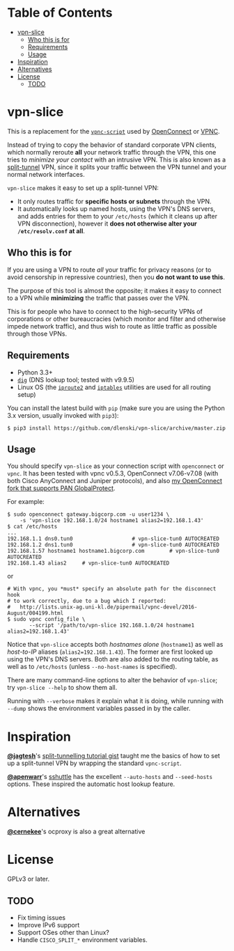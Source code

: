 
Table of Contents
=================

  * [vpn-slice](#vpn-slice)
    * [Who this is for](#who-this-is-for)
    * [Requirements](#requirements)
    * [Usage](#usage)
  * [Inspiration](#inspiration)
  * [Alternatives](#alternatives)
  * [License](#license)
    * [TODO](#todo)

# vpn-slice

This is a replacement for the
[`vpnc-script`](http://www.infradead.org/openconnect/vpnc-script.html)
used by [OpenConnect](http://www.infradead.org/openconnect) or
[VPNC](https://www.unix-ag.uni-kl.de/~massar/vpnc).

Instead of trying to copy the behavior of standard corporate VPN clients,
which normally reroute **all** your network traffic through the VPN,
this one tries to _minimize your contact_ with an intrusive VPN.
This is also known as a
[split-tunnel](https://en.wikipedia.org/wiki/Split_tunneling) VPN, since
it splits your traffic between the VPN tunnel and your normal network
interfaces.

`vpn-slice` makes it easy to set up a split-tunnel VPN:

* It only routes traffic for **specific hosts or subnets** through the VPN.
* It automatically looks up named hosts, using the VPN's DNS servers,
  and adds entries for them to your `/etc/hosts` (which it cleans up
  after VPN disconnection), however it **does not otherwise alter your
  `/etc/resolv.conf` at all**.

## Who this is for

If you are using a VPN to route *all* your traffic for privacy reasons
(or to avoid censorship in repressive countries), then you **do not want
to use this**.

The purpose of this tool is almost the opposite; it makes it easy to
connect to a VPN while **minimizing** the traffic that passes over the
VPN.

This is for people who have to connect to the high-security VPNs of
corporations or other bureaucracies (which monitor and filter and
otherwise impede network traffic), and thus wish to route as little
traffic as possible through those VPNs.

## Requirements

* Python 3.3+
* [`dig`](https://en.wikipedia.org/wiki/Dig_(command)) (DNS lookup
  tool; tested with v9.9.5)
* Linux OS (the [`iproute2`](https://en.wikipedia.org/wiki/iproute2)
  and [`iptables`](http://en.wikipedia.org/wiki/iptables) utilities
  are used for all routing setup)

You can install the latest build with `pip` (make sure you are using
the Python 3.x version, usually invoked with `pip3`):

    $ pip3 install https://github.com/dlenski/vpn-slice/archive/master.zip

## Usage

You should specify `vpn-slice` as your connection script with
`openconnect` or `vpnc`. It has been tested with vpnc v0.5.3, OpenConnect
v7.06-v7.08 (with both Cisco AnyConnect and Juniper protocols), and also
[my OpenConnect fork that supports PAN GlobalProtect](//github.com/dlenski/openconnect-gp).

For example:

    $ sudo openconnect gateway.bigcorp.com -u user1234 \
        -s 'vpn-slice 192.168.1.0/24 hostname1 alias2=192.168.1.43'
    $ cat /etc/hosts
    ...
    192.168.1.1 dns0.tun0					# vpn-slice-tun0 AUTOCREATED
    192.168.1.2 dns1.tun0					# vpn-slice-tun0 AUTOCREATED
    192.168.1.57 hostname1 hostname1.bigcorp.com		# vpn-slice-tun0 AUTOCREATED
    192.168.1.43 alias2		# vpn-slice-tun0 AUTOCREATED

or

    # With vpnc, you *must* specify an absolute path for the disconnect hook
    # to work correctly, due to a bug which I reported:
    #   http://lists.unix-ag.uni-kl.de/pipermail/vpnc-devel/2016-August/004199.html
    $ sudo vpnc config_file \
           --script '/path/to/vpn-slice 192.168.1.0/24 hostname1 alias2=192.168.1.43'

Notice that `vpn-slice` accepts both *hostnames alone* (`hostname1`) as well as
*host-to-IP* aliases (`alias2=192.168.1.43`). The former are first looked up using the
VPN's DNS servers. Both are also added to the routing table, as well as to
`/etc/hosts` (unless `--no-host-names` is specified).

There are many command-line options to alter the behavior of
`vpn-slice`; try `vpn-slice --help` to show them all.

Running with `--verbose` makes it explain what it is doing, while running with
`--dump` shows the environment variables passed in by the caller.

# Inspiration

[**@jagtesh**](https://github.com/jagtesh)'s
[split-tunnelling tutorial gist](https://gist.github.com/jagtesh/5531300) taught me the
basics of how to set up a split-tunnel VPN by wrapping the standard `vpnc-script`.

[**@apenwarr**](https://github.com/apenwarr)'s
[sshuttle](https://github.com/apenwarr/sshuttle) has the excellent
`--auto-hosts` and `--seed-hosts` options. These inspired the
automatic host lookup feature.

# Alternatives
[**@cernekee**](https://github.com/cernekee/ocproxy)'s ocproxy is also a great alternative
# License

GPLv3 or later.

## TODO

* Fix timing issues
* Improve IPv6 support
* Support OSes other than Linux?
* Handle `CISCO_SPLIT_*` environment variables.
